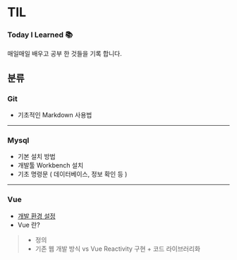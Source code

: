 # TIL 
### Today I Learned 📚
매일매일 배우고 공부 한 것들을 기록 합니다. 

## 분류 
### Git 
 + 기초적인 Markdown 사용법
* * * 
### Mysql 
 + 기본 설치 방법 
 + 개발툴 Workbench 설치 
 + 기초 명령문 ( 데이터베이스, 정보 확인 등 ) 
* * * 
### Vue 
 + [개발 환경 설정](https://github.com/friedegg818/TIL/blob/master/Vue/0.%20%EA%B0%9C%EB%B0%9C%20%ED%99%98%EA%B2%BD%20%EC%84%A4%EC%A0%95/%EA%B0%9C%EB%B0%9C%20%ED%99%98%EA%B2%BD%20%EC%84%A4%EC%A0%95.txt)
 + Vue 란? 
 > - 정의 
 > - 기존 웹 개발 방식 vs Vue Reactivity 구현 + 코드 라이브러리화 
